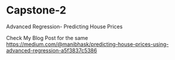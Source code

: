 # Capstone-2
Advanced Regression- Predicting House Prices

Check My Blog Post for the same
https://medium.com/@manibhask/predicting-house-prices-using-advanced-regression-a5f3837c5386

